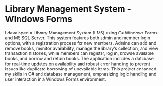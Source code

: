 # Library Management System - Windows Forms
I developed a Library Management System (LMS) using C# Windows Forms and MS SQL Server. This system features both admin and member login options, with a registration process for new members. Admins can add and remove books, monitor availability, manage the library’s collection, and view transaction histories, while members can register, log in, browse available books, and borrow and return books. The application includes a database for real-time updates on availability and robust error handling to prevent issues like duplicate borrowing of unavailable items. This project enhanced my skills in C# and database management, emphasizing logic handling and user interaction in a Windows Forms environment.
